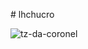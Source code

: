 #   l h c h u c r o 


![tz-da-coronel](https://github.com/user-attachments/assets/35759619-32b9-4c2b-bbd8-5edc6c392b80)

